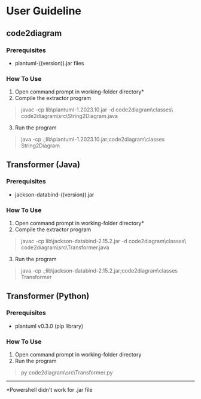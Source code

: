 # User Guideline

## code2diagram
### Prerequisites
- plantuml-((version)).jar files

### How To Use
1. Open command prompt in working-folder directory*
2. Compile the extractor program
> javac -cp lib\plantuml-1.2023.10.jar -d code2diagram\classes\ code2diagram\src\String2Diagram.java
3. Run the program
> java -cp .;lib\plantuml-1.2023.10.jar;code2diagram\classes String2Diagram

## Transformer (Java)
### Prerequisites
- jackson-databind-((version)).jar

### How To Use
1. Open command prompt in working-folder directory*
2. Compile the extractor program
> javac -cp lib\jackson-databind-2.15.2.jar -d code2diagram\classes\ code2diagram\src\Transformer.java
3. Run the program
> java -cp .;lib\jackson-databind-2.15.2.jar;code2diagram\classes Transformer

## Transformer (Python)
### Prerequisites
- plantuml v0.3.0 (pip library)

### How To Use
1. Open command prompt in working-folder directory
3. Run the program
> py code2diagram\src\Transformer.py

***
 *Powershell didn't work for .jar file